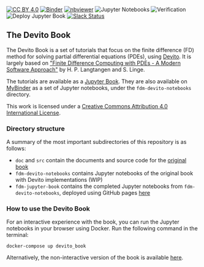 [cc-by]: http://creativecommons.org/licenses/by/4.0/
[cc-by-shield]: https://img.shields.io/badge/License-CC%20BY%204.0-lightgrey.svg

[![CC BY 4.0][cc-by-shield]][cc-by]
[![Binder](https://mybinder.org/badge_logo.svg)](https://mybinder.org/v2/gh/devitocodes/devito_book/master)
[![nbviewer](https://raw.githubusercontent.com/jupyter/design/master/logos/Badges/nbviewer_badge.svg)](https://nbviewer.jupyter.org/github/devitocodes/devito_book/tree/master/)
![Jupyter Notebooks](https://github.com/devitocodes/devito_book/workflows/Jupyter%20Notebooks/badge.svg)
![Verification](https://github.com/devitocodes/devito_book/workflows/Verification/badge.svg)
![Deploy Jupyter Book](https://github.com/devitocodes/devito_book/workflows/Deploy%20Jupyter%20Book/badge.svg)
[![Slack Status](https://img.shields.io/badge/chat-on%20slack-%2336C5F0)](https://devitocodes.slack.com/join/shared_invite/zt-gtd2yxj9-Y31YKk_7lr9AwfXeL2iMFg#/)


## The Devito Book

The Devito Book is a set of tutorials that focus on the finite difference (FD) method for solving partial differential equations (PDEs), using [Devito](https://github.com/devitocodes/devito). It is largely based on ["Finite Difference Computing with PDEs - A Modern Software Approach"](https://github.com/hplgit/fdm-book) by H. P. Langtangen and S. Linge.

The tutorials are available as a [Jupyter Book](https://devitoproject.org/devito_book). They are also available on [MyBinder](https://mybinder.org/v2/gh/devitocodes/devito_book/master) as a set of Jupyter notebooks, under the `fdm-devito-notebooks` directory.

This work is licensed under a
[Creative Commons Attribution 4.0 International License][cc-by].

### Directory structure

A summary of the most important subdirectories of this repository is as follows:

* `doc` and `src` contain the documents and source code for the [original book](https://github.com/hplgit/fdm-book)
* `fdm-devito-notebooks` contains Jupyter notebooks of the original book with Devito implementations (WIP)
* `fdm-jupyter-book` contains the completed Jupyter notebooks from `fdm-devito-notebooks`, deployed using GitHub pages [here](https://devitoproject.org/devito_book)

### How to use the Devito Book

For an interactive experience with the book, you can run the Jupyter notebooks in your browser using Docker. Run the following command in the terminal:

```
docker-compose up devito_book
```

Alternatively, the non-interactive version of the book is available [here](https://devitoproject.org/devito_book).
